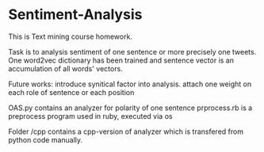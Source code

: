 # Sentiment-Analysis

This is Text mining course homework.

Task is to analysis sentiment of one sentence or more precisely one tweets. 
One word2vec dictionary has been trained and sentence vector is an accumulation of all words' vectors.

Future works: introduce synitical factor into analysis. attach one weight on each role of sentence or each position 

OAS.py contains an analyzer for polarity of one sentence
prprocess.rb is a preprocess program used in ruby, executed via os

Folder /cpp contains a cpp-version of analyzer which is transfered from python code manually.

